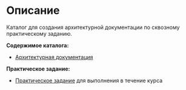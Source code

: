 # Описание

Каталог для создания архитектурной документации по сквозному практическому заданию. 

**Содержимое каталога:**

- [Архитектурная документация](docs/README.md)

**Практическое задание:**

- [Практическое задание](../task.md) для выполнения в течение курса
  
